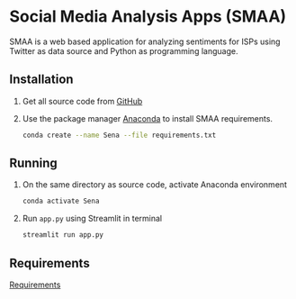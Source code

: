 # Social Media Analysis Apps (SMAA)

SMAA is a web based application for analyzing sentiments for ISPs using Twitter as data source and Python as programming language.

## Installation

1. Get all source code from [GitHub](https://github.com/jonathaniskandar/Final-Project)
2. Use the package manager [Anaconda](https://docs.continuum.io/anaconda/install/) to install SMAA requirements.

   ```bash
   conda create --name Sena --file requirements.txt
   ```

## Running
1. On the same directory as source code, activate Anaconda environment

   ```bash
   conda activate Sena
   ```

2. Run `app.py` using Streamlit in terminal

   ```bash
   streamlit run app.py
   ```

## Requirements

[Requirements](https://github.com/jonathaniskandar/Final-Project/requirements.txt)
